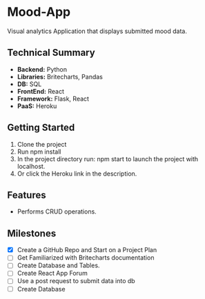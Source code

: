 # Mood-App
Visual analytics Application that displays submitted mood data.

## Technical Summary

-  **Backend:** Python
-  **Libraries:** Britecharts, Pandas
-  **DB:** SQL
-  **FrontEnd:** React
-  **Framework:** Flask, React
-  **PaaS:** Heroku

## Getting Started

1. Clone the project
2. Run npm install
3. In the project directory run: npm start to launch the project with localhost. 
4. Or click the Heroku link in the description.

## Features
- Performs CRUD operations.

## Milestones

- [x] Create a GitHub Repo and Start on a Project Plan
- [ ] Get Familiarized with Britecharts documentation
- [ ] Create Database and Tables.
- [ ] Create React App Forum
- [ ] Use a post request to submit data into db
- [ ] Create Database

